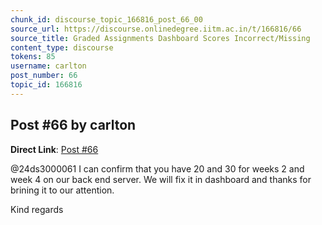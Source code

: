 ```yaml
---
chunk_id: discourse_topic_166816_post_66_00
source_url: https://discourse.onlinedegree.iitm.ac.in/t/166816/66
source_title: Graded Assignments Dashboard Scores Incorrect/Missing
content_type: discourse
tokens: 85
username: carlton
post_number: 66
topic_id: 166816
---
```


## Post #66 by carlton

**Direct Link**: [Post #66](https://discourse.onlinedegree.iitm.ac.in/t/166816/66)

@24ds3000061 I can confirm that you have 20 and 30 for weeks 2 and week 4 on our back end server. We will fix it in dashboard and thanks for brining it to our attention.

Kind regards
